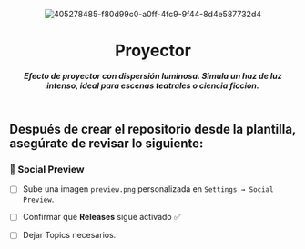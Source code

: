<header>

![405278485-f80d99c0-a0ff-4fc9-9f44-8d4e587732d4](https://github.com/user-attachments/assets/95a8b50e-490b-4db8-b578-f8831093f143)


# **Proyector**

_**Efecto de proyector con dispersión luminosa. Simula un haz de luz intenso, ideal para escenas teatrales o ciencia ficcion.**_


</header>
   
<footer>
   
## Después de crear el repositorio desde la plantilla, asegúrate de revisar lo siguiente:

### 📸 Social Preview
- [ ] Sube una imagen `preview.png` personalizada en `Settings → Social Preview`.

- [ ] Confirmar que **Releases** sigue activado ✅

- [ ] Dejar Topics necesarios.


</footer>

